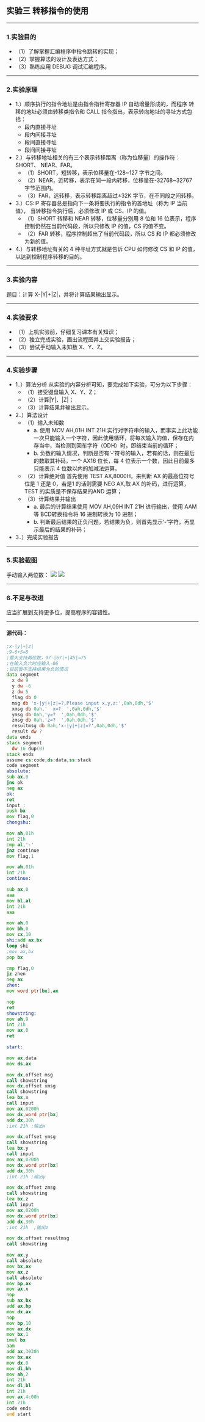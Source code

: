 ## 实验三 转移指令的使用

-----------------------------

### 1.实验目的
- （1）了解掌握汇编程序中指令跳转的实现；
- （2）掌握算法的设计及表达方式；
- （3）熟练应用 DEBUG 调试汇编程序。

-----------------------------

### 2.实验原理
- 1.）顺序执行的指令地址是由指令指针寄存器 IP 自动增量形成的，而程序
转移的地址必须由转移类指令和 CALL 指令指出，表示转向地址的寻址方式包括：
  - 段内直接寻址
  - 段内间接寻址
  - 段间直接寻址
  - 段间间接寻址
- 2.）与转移地址相关的有三个表示转移距离（称为位移量）的操作符：SHORT、
NEAR、FAR。
  - （1）SHORT，短转移，表示位移量在-128~127 字节之间。
  - （2）NEAR，近转移，表示在同一段内转移，位移量在-32768~32767 字节范围内。
  - （3）FAR，远转移，表示转移距离超过±32K 字节，在不同段之间转移。
- 3.）CS:IP 寄存器总是指向下一条将要执行的指令的首地址（称为 IP 当前值），
当转移指令执行后，必须修改 IP 或 CS、IP 的值。
  - （1）SHORT 转移和 NEAR 转移，位移量分别用 8 位和 16 位表示，程序控制仍然在当前代码段，所以只修改 IP 的值，CS 的值不变。
  - （2）FAR 转移，程序控制超出了当前代码段，所以 CS 和 IP 都必须修改为新的值。
- 4.）与转移地址有关的 4 种寻址方式就是告诉 CPU 如何修改 CS 和 IP 的值，以达到控制程序转移的目的。

------------------------------------

### 3.实验内容
题目：计算 X-|Y|+|Z|，并将计算结果输出显示。

--------------------------------------

### 4.实验要求
- （1）上机实验前，仔细复习课本有关知识；
- （2）独立完成实验，画出流程图并上交实验报告；
- （3）尝试手动输入未知数 X、Y、Z。

------------------------------------

### 4.实验步骤
- 1．）算法分析
从实验的内容分析可知，要完成如下实验，可分为以下步骤：
  - （1）接受键盘输入 X、Y、Z；
  - （2）计算|Y|、|Z|；
  - （3）计算结果并输出显示。
- 2．）算法设计
  - （1）输入未知数  
    - a. 使用 MOV AH,01H INT 21H 实行对字符串的输入，而事实上此功能一次只能输入一个字符，因此使用循环，将每次输入的值，保存在内存当中，当检测到回车字符（ODH）时，即结束当前的循环；
    - b. 负数的输入情况，判断是否有‘-’符号的输入，若有的话，则在最后的数取其补码，一个 AX16 位长，每 4 位表示一个数，因此目前最多只能表示 4 位数以内的加减法运算。
  - （2）计算绝对值
首先使用 TEST AX,8000H，来判断 AX 的最高位符号位是 1 还是 0，若是1 的话则需要 NEG AX,取 AX 的补码，进行运算，TEST 的实质是不保存结果的AND 运算；
  - （3）计算结果并输出
    - a. 最后的计算结果使用 MOV AH,09H INT 21H 进行输出，使用 AAM 等 BCD转换指令将 16 进制转换为 10 进制；
    - b. 判断最后结果的正负问题，若结果为负，则首先显示‘-’字符，再显示最后的结果的补码；
- 3．）完成实验报告

-------------------------
### 5.实验截图
手动输入两位数：
![](assets/shiyan3_1.PNG)
![](assets/shiyan3_2.PNG)

---------------------------

### 6.不足与改进
应当扩展到支持更多位，提高程序的容错性。

-------------------------

#### 源代码：
```asm
;x-|y|+|z|
;9-6+5=8
;最大支持两位数，97-|67|+|45|=75
;在输入负六时应输入-06
;目前暂不支持结果为负的情况
data segment
  x dw 9
  y dw -6
  z dw 5
  flag db 0
  msg db 'x-|y|+|z|=?,Please input x,y,z:',0ah,0dh,'$'
  xmsg db 0ah,'  x=?  ',0ah,0dh,'$'
  ymsg db 0ah,'y=?  ',0ah,0dh,'$'
  zmsg db 0ah,'z=?  ',0ah,0dh,'$'
  resultmsg db 0ah,'x-|y|+|z|=?',0ah,0dh,'$'
  result dw ?
data ends
stack segment
  dw 16 dup(0)
stack ends
assume cs:code,ds:data,ss:stack
code segment
absolute:
sub ax,0
jns ok
neg ax
ok:
ret
input :
push bx
mov flag,0
chongshu:

mov ah,01h
int 21h
cmp al,'-'
jnz continue
mov flag,1

mov ah,01h
int 21h
continue:

sub ax,0
aaa
mov bl,al
int 21h
aaa

mov ah,0
mov bh,0
mov cx,10
shi:add ax,bx
loop shi
;mov ax,bx
pop bx

cmp flag,0
jz zhen
neg ax
zhen:
mov word ptr[bx],ax

nop
ret
showstring:
mov ah,9
int 21h
mov ax,0
ret

start:

mov ax,data
mov ds,ax

mov dx,offset msg
call showstring
mov dx,offset xmsg
call showstring
lea bx,x
call input
mov ax,0200h
mov dx,word ptr[bx]
add dx,30h
;int 21h ;输出x

mov dx,offset ymsg
call showstring
lea bx,y
call input
mov ax,0200h
mov dx,word ptr[bx]
add dx,30h
;int 21h ;输出y

mov dx,offset zmsg
call showstring
lea bx,z
call input
mov ax,0200h
mov dx,word ptr[bx]
add dx,30h
;int 21h  ;输出z

mov dx,offset resultmsg
call showstring

mov ax,y
call absolute
mov bx,ax
mov ax,z
call absolute
mov bp,ax
mov ax,x
nop
sub ax,bx
add ax,bp
mov dx,ax
nop
mov bp,10
mov ax,dx
mov bx,1
imul bx
aam
add ax,3030h
mov bx,ax
mov dx,0
mov dl,bh
mov ah,2
int 21h
mov dl,bl
int 21h
mov ax,4c00h
int 21h
code ends
end start

```
